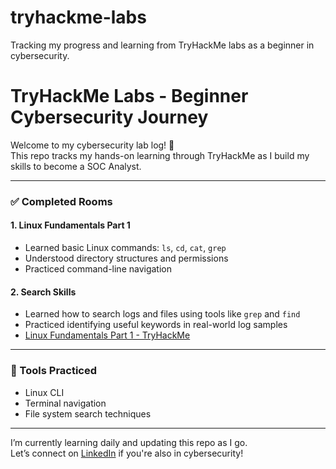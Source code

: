 # tryhackme-labs
Tracking my progress and learning from TryHackMe labs as a beginner in cybersecurity.
# TryHackMe Labs - Beginner Cybersecurity Journey

Welcome to my cybersecurity lab log! 🚀  
This repo tracks my hands-on learning through TryHackMe as I build my skills to become a SOC Analyst.

---

### ✅ Completed Rooms

#### 1. **Linux Fundamentals Part 1**
- Learned basic Linux commands: `ls`, `cd`, `cat`, `grep`
- Understood directory structures and permissions
- Practiced command-line navigation

#### 2. **Search Skills**
- Learned how to search logs and files using tools like `grep` and `find`
- Practiced identifying useful keywords in real-world log samples
- [Linux Fundamentals Part 1 - TryHackMe](linux-fundamentals-part1-priscillaonokayeigho.md)

---

### 🔧 Tools Practiced
- Linux CLI
- Terminal navigation
- File system search techniques

---

I’m currently learning daily and updating this repo as I go.  
Let’s connect on [LinkedIn](https://www.linkedin.com) if you're also in cybersecurity!
